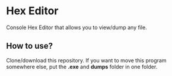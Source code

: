 # Hex Editor
Console Hex Editor that allows you to view/dump any file.

## How to use?
Clone/download this repository. If you want to move this program somewhere else, put the **.exe** and **dumps** folder in one folder.